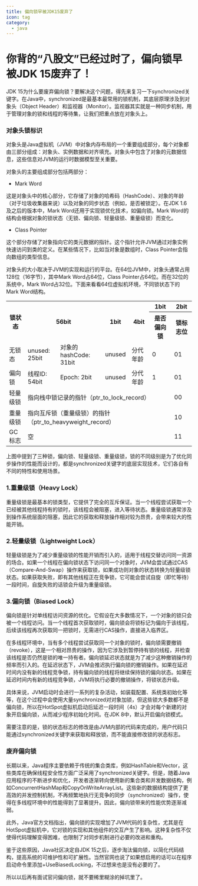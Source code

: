 ```yaml
---
title: 偏向锁早被JDK15废弃了
icon: tag
category:
  - java
---
```

# 你背的“八股文”已经过时了，偏向锁早被JDK 15废弃了！
JDK 15为什么要废弃偏向锁？要解决这个问题，得先来复习一下synchronized关键字。在Java中，synchronized是最基本最常用的锁机制，其底层原理涉及到对象头（Object Header）和监视器（Monitor）。监视器其实就是一种同步机制，用于管理对象的锁和线程的等待集，让我们把重点放在对象头上。

### 对象头锁标识

对象头是Java虚拟机（JVM）中对象内存布局的一个重要组成部分，每个对象都由三部分组成：对象头、实例数据和对齐填充。对象头中包含了对象的元数据信息，这些信息对JVM的运行时数据模型至关重要。

对象头的主要组成部分包括两部分：

*   Mark Word
    

这是对象头中的核心部分，它存储了对象的哈希码（HashCode）、对象的年龄（对于垃圾收集器来说）以及对象的同步状态（例如，是否被锁定）。在JDK 1.6及之后的版本中，Mark Word还用于实现锁优化技术，如偏向锁。Mark Word的结构会根据对象的锁状态（无锁、偏向锁、轻量级锁、重量级锁）而变化。

*   Class Pointer
    

这个部分存储了对象指向它的类元数据的指针。这个指针允许JVM通过对象实例快速访问到类的定义。在某些情况下，比如当对象是数组时，Class Pointer会指向数组的类型信息。

对象头的大小取决于JVM的实现和运行的平台。在64位JVM中，对象头通常占用128位（16字节），其中Mark Word占64位，Class Pointer占64位。而在32位的系统中，Mark Word占32位。下面来看看64位虚拟机环境，不同锁状态下的Mark Word结构。

<table>
    <tr>
        <th rowspan="2">锁状态</th>
        <th rowspan="2" colspan="2">56bit</th>
        <th rowspan="2">1bit</th>
        <th rowspan="2">4bit</th>
        <th>1bit</th>
        <th>2bit</th>
    </tr>
    <tr>
       <th>是否偏向锁</th>
        <th>锁标志位</th>
    </tr>
    <tr>
        <td>无锁态</td>
        <td>unused: 25bit</td>
        <td>对象的hashCode: 31bit</td>
        <td>unused</td>
        <td>分代年龄</td>
        <td>0</td>
        <td>01</td>
    </tr>
    <tr>
        <td>偏向锁</td>
        <td>线程ID: 54bit</td>
        <td>Epoch: 2bit</td>
        <td>unused</td>
        <td>分代年龄</td>
        <td>1</td>
        <td>01</td>
    </tr>
    <tr>
        <td>轻量级锁</td>
        <td colspan="5">指向栈中锁记录的指针（ptr_to_lock_record）</td>
        <td>00</td>
    </tr>
    <tr>
        <td>重量级锁</td>
        <td colspan="5">指向互斥锁（重量级锁）的指针（ptr_to_heavyweight_record）</td>
        <td>10</td>
    </tr>
    <tr>
        <td>GC标志</td>
        <td colspan="5">空</td>
        <td>11</td>
    </tr>
</table>


上图中提到了三种锁，偏向锁、轻量级锁、重量级锁，锁的不同级别是为了优化同步操作的性能而设计的，都是synchronized关键字的底层实现技术，它们各自有不同的特性和使用场景。

### 1.重量级锁（Heavy Lock）

重量级锁是最基本的锁类型，它提供了完全的互斥保证。当一个线程尝试获取一个已经被其他线程持有的锁时，该线程会被阻塞，进入等待状态。重量级锁通常涉及到操作系统层面的阻塞，因此它的获取和释放操作相对较为昂贵，会带来较大的性能开销。

### 2.轻量级锁（Lightweight Lock）

轻量级锁是为了减少重量级锁的性能开销而引入的，适用于线程交替访问同一资源的场合。如果一个线程在偏向锁状态下访问同一个对象时，JVM会尝试通过CAS（Compare-And-Swap）操作来获取锁，如果成功则对象的状态转换为轻量级锁状态。如果获取失败，即有其他线程正在竞争锁，它可能会尝试自旋（即忙等待）一段时间，自旋失败的话锁会升级为重量级锁。

### 3.偏向锁（Biased Lock）

偏向锁是针对单线程访问资源的优化。它假设在大多数情况下，一个对象的锁只会被一个线程访问。当一个线程首次获取锁时，偏向锁会将锁标记为偏向于该线程，后续该线程再次获取同一把锁时，无需进行CAS操作，直接进入临界区。

在多线程环境中，当有多个线程尝试获取同一个对象的锁时，偏向锁需要撤销（revoke），这是一个相对昂贵的操作，因为它涉及到暂停持有锁的线程，并检查该线程是否仍然是锁的唯一持有者。偏向锁延迟状态就是为了减少这种撤销操作的频率而引入的。在延迟状态下，JVM会推迟执行偏向锁的撤销操作。如果在延迟时间内没有新的线程竞争锁，持有偏向锁的线程将继续保持锁的偏向状态。如果在延迟时间内有新的线程竞争锁，JVM将执行必要的撤销操作，将锁状态升级。

具体来说，JVM启动时会进行一系列的复杂活动，如装载配置、系统类初始化等等，在这个过程中会使用大量synchronized对对象加锁，但这些锁大多数都不是偏向锁，所以在HotSpot虚拟机启动后延迟一段时间（4s）才会对每个新建的对象开启偏向锁，从而减少程序初始化时间。在JDK 8中，默认开启偏向锁模式。


需要注意的是，锁的状态标志的修改是由JVM内部的代码来完成的，用户代码只能通过synchronized关键字来获取和释放锁，而不能直接修改锁的状态标志。

### 废弃偏向锁

长期以来，Java程序主要依赖于传统的集合类库，例如HashTable和Vector，这些类库在确保线程安全性方面广泛采用了synchronized关键字。但是，随着Java应用程序的不断进步和优化，开发者逐渐转向使用新的集合类和并发数据结构，例如ConcurrentHashMap和CopyOnWriteArrayList。这些新的数据结构提供了更高效的并发控制机制，不再频繁地执行无竞争的同步（synchronized）操作，使得在多线程环境中的性能得到了显著提升。因此，偏向锁带来的性能优势逐渐减弱。

此外，Java官方文档指出，偏向锁的实现增加了JVM代码的复杂性，尤其是在HotSpot虚拟机中，它对锁的实现和其他组件的交互产生了影响。这种复杂性不仅使得代码理解变得困难，也限制了对同步机制进行必要的改进和重构。


鉴于这些原因，Java社区决定自JDK 15之后，逐步淘汰偏向锁，以简化代码结构，提高系统的可维护性和可扩展性。当然官网也说了如果想启用的话可以在程序启动命令里添加+UseBiasedLocking，不过想来也是没有必要的了。

所以以后再有面试官问偏向锁，就不要稀里糊涂的掉坑里了。

